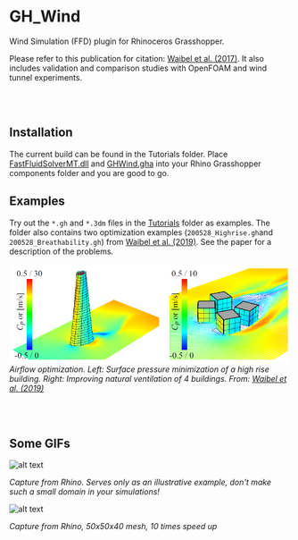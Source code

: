 # GH_Wind
Wind Simulation (FFD) plugin for Rhinoceros Grasshopper.

Please refer to this publication for citation: [Waibel et al. (2017)](http://www.ibpsa.org/proceedings/BS2017/BS2017_582.pdf). It also includes validation and comparison studies with OpenFOAM and wind tunnel experiments.

<br><br>

## Installation 
The current build can be found in the Tutorials folder. Place [FastFluidSolverMT.dll](https://github.com/christophwaibel/GH_Wind/tree/master/Tutorials/FastFluidSolverMT.dll) and [GHWind.gha](https://github.com/christophwaibel/GH_Wind/tree/master/Tutorials/GHWind.gha) into your Rhino Grasshopper components folder and you are good to go.

## Examples
Try out the `*.gh` and `*.3dm` files in the [Tutorials](https://github.com/christophwaibel/GH_Wind/tree/master/Tutorials) folder as examples. The folder also contains two optimization examples (`200528_Highrise.gh`and `200528_Breathability.gh`) from [Waibel et al. (2019)](http://www.ibpsa.org/proceedings/BS2019/BS2019_210621.pdf). See the paper for a description of the problems.

![alt text](https://github.com/christophwaibel/GH_Wind/blob/master/Documentation/wind_optimization.png "Airflow optimization. Left: Surface pressure minimization of a high rise building. Right: Improving natural ventilation of 4 buildings. From: [Waibel et al. (2019)](http://www.ibpsa.org/proceedings/BS2019/BS2019_210621.pdf)")
*Airflow optimization. Left: Surface pressure minimization of a high rise building. Right: Improving natural ventilation of 4 buildings. From: [Waibel et al. (2019)](http://www.ibpsa.org/proceedings/BS2019/BS2019_210621.pdf)*

<br><br>

## Some GIFs

![alt text](https://github.com/christophwaibel/GH_Wind/blob/master/Documentation/slide0005_image017.gif "Image from Rhino")

*Capture from Rhino. Serves only as an illustrative example, don't make such a small domain in your simulations!*


![alt text](https://github.com/christophwaibel/GH_Wind/blob/master/Documentation/image23.gif "Image from Rhino")

*Capture from Rhino, 50x50x40 mesh, 10 times speed up*
